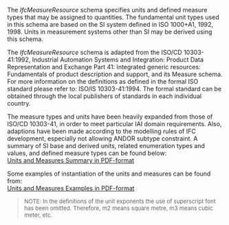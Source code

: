 ﻿The _IfcMeasureResource_ schema specifies units and defined measure types that may be assigned to quantities. The fundamental unit types used in this schema are based on the SI system defined in ISO 1000+A1, 1992, 1998. Units in measurement systems other than SI may be derived using this schema.

The _IfcMeasureResource_ schema is adapted from the ISO/CD 10303-41:1992, Industrial Automation Systems and Integration: Product Data Representation and Exchange Part 41: Integrated generic resources: Fundamentals of product description and support, and its Measure schema. For more information on the definitions as defined in the formal ISO standard please refer to: ISO/IS 10303-41:1994. The formal standard can be obtained through the local publishers of standards in each individual country.

The measure types and units have been heavily expanded from those of ISO/CD 10303-41, in order to meet particular IAI domain requirements. Also, adaptions have been made according to the modelling rules of IFC development, especially not allowing ANDOR subtype constraint. A summary of SI base and derived units, related enumeration types and values, and defined measure types can be found below:  
[Units and Measures
		Summary in PDF-format](lexical/text/IFC_2x2_UnitsMeasures_Summary.pdf)

Some examples of instantiation of the units and measures can be found from:  
[Units and
		Measures Examples in PDF-format](lexical/text/IFC_2x2_MeasureUnit_Examples.pdf)

> <font size="-1">NOTE: In the definitions of the unit exponents
		the use of superscript font has been omitted. Therefore, m2 means square metre,
		m3 means cubic meter, etc. </font>
